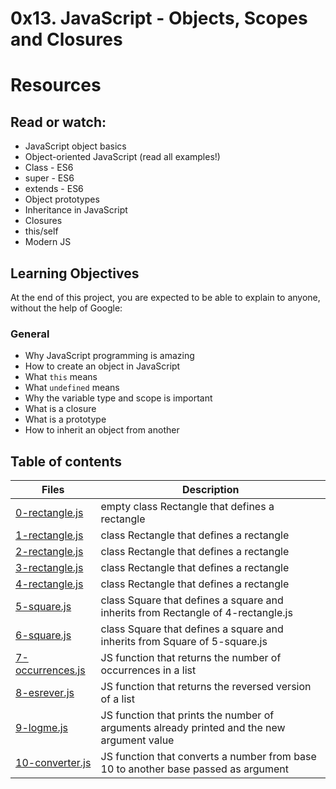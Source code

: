 # 0x13. JavaScript - Objects, Scopes and Closures

# Resources

## Read or watch:

- JavaScript object basics
- Object-oriented JavaScript (read all examples!)
- Class - ES6
- super - ES6
- extends - ES6
- Object prototypes
- Inheritance in JavaScript
- Closures
- this/self
- Modern JS

## Learning Objectives

At the end of this project, you are expected to be able to explain to anyone, without the help of Google:

### General

- Why JavaScript programming is amazing
- How to create an object in JavaScript
- What `this` means
- What `undefined` means
- Why the variable type and scope is important
- What is a closure
- What is a prototype
- How to inherit an object from another

## Table of contents

| Files                                  | Description                                                                                |
| -------------------------------------- | ------------------------------------------------------------------------------------------ |
| [0-rectangle.js](./0-rectangle.js)     | empty class Rectangle that defines a rectangle                                             |
| [1-rectangle.js](./1-rectangle.js)     | class Rectangle that defines a rectangle                                                   |
| [2-rectangle.js](./2-rectangle.js)     | class Rectangle that defines a rectangle                                                   |
| [3-rectangle.js](./3-rectangle.js)     | class Rectangle that defines a rectangle                                                   |
| [4-rectangle.js](./4-rectangle.js)     | class Rectangle that defines a rectangle                                                   |
| [5-square.js](./5-square.js)           | class Square that defines a square and inherits from Rectangle of 4-rectangle.js           |
| [6-square.js](./6-square.js)           | class Square that defines a square and inherits from Square of 5-square.js                 |
| [7-occurrences.js](./7-occurrences.js) | JS function that returns the number of occurrences in a list                               |
| [8-esrever.js](./8-esrever.js)         | JS function that returns the reversed version of a list                                    |
| [9-logme.js](./9-logme.js)             | JS function that prints the number of arguments already printed and the new argument value |
| [10-converter.js](./10-converter.js)   | JS function that converts a number from base 10 to another base passed as argument         |
